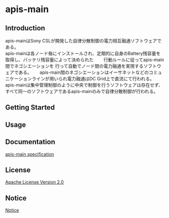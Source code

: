 # apis-main

## Introduction
apis-mainはSony CSLが開発した自律分散制御の電力相互融通ソフトウェアである。    
apis-mainは各ノード毎にインストールされ、定期的に自身のBattery残容量を取得し、バッテリ残容量によって決められた　　
行動ルールに従ってapis-main間でネゴシエーションを  行って自動でノード間の電力融通を実現するソフトウェアである。　　
apis-main間のネゴシエーションはイーサネットなどのコミュニケーションラインが用いられ電力融通はDC Grid上で直流にて行われる。  
apis-mainは集中管理制御のように中央で制御を行うソフトウェアは存在せず、すべて同一のソフトウェアであるapis-mainのみで自律分散制御が行われる。  


## Getting Started


## Usage


## Documentation
[apis-main specification](https://github.com/oes-github/apis-main/blob/master/doc/jp/apis-main_specification.md)


## License
[Apache License Version 2.0](https://github.com/oes-github/apis-main/blob/master/LICENSE)


## Notice
[Notice](https://github.com/oes-github/apis-main/blob/master/NOTICE.md)
